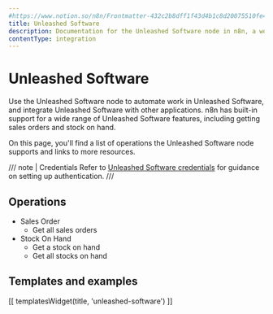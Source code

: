 ```yaml
---
#https://www.notion.so/n8n/Frontmatter-432c2b8dff1f43d4b1c8d20075510fe4
title: Unleashed Software
description: Documentation for the Unleashed Software node in n8n, a workflow automation platform. Includes details of operations and configuration, and links to examples and credentials information.
contentType: integration
---
```


# Unleashed Software

Use the Unleashed Software node to automate work in Unleashed Software, and integrate Unleashed Software with other applications. n8n has built-in support for a wide range of Unleashed Software features, including getting sales orders and stock on hand. 

On this page, you'll find a list of operations the Unleashed Software node supports and links to more resources.

/// note | Credentials
Refer to [Unleashed Software credentials](/integrations/builtin/credentials/unleashedsoftware/) for guidance on setting up authentication. 
///

## Operations

* Sales Order
    * Get all sales orders
* Stock On Hand
    * Get a stock on hand
    * Get all stocks on hand

## Templates and examples

<!-- see https://www.notion.so/n8n/Pull-in-templates-for-the-integrations-pages-37c716837b804d30a33b47475f6e3780 -->
[[ templatesWidget(title, 'unleashed-software') ]]
